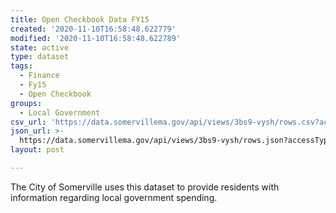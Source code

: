 ```yaml
---
title: Open Checkbook Data FY15
created: '2020-11-10T16:58:48.622779'
modified: '2020-11-10T16:58:48.622789'
state: active
type: dataset
tags:
  - Finance
  - Fy15
  - Open Checkbook
groups:
  - Local Government
csv_url: 'https://data.somervillema.gov/api/views/3bs9-vysh/rows.csv?accessType=DOWNLOAD'
json_url: >-
  https://data.somervillema.gov/api/views/3bs9-vysh/rows.json?accessType=DOWNLOAD
layout: post

---
```

The City of Somerville uses this dataset to provide residents with information regarding local government spending.
